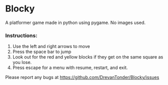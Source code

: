 # Blocky
A platformer game made in python using pygame.
No images used.

### Instructions:
1. Use the left and right arrows to move
2. Press the space bar to jump
3. Look out for the red and yellow blocks if they get on the same square as you lose.
4. Press escape for a menu with resume, restart, and exit.

Please report any bugs at https://github.com/DrevanTonder/Blocky/issues
 
